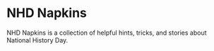 # NHD Napkins

NHD Napkins is a collection of helpful hints, tricks, and stories about National History Day.
